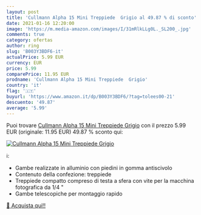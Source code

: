 ```yaml
---
layout: post
title: 'Cullmann Alpha 15 Mini Treppiede  Grigio al 49.87 % di sconto'
date: 2021-01-16 12:20:00
image: 'https://m.media-amazon.com/images/I/31mRlkLLg0L._SL200_.jpg'
comments: true
category: ofertas
author: ring
slug: 'B003Y3BDF6-it'
actualPrice: 5.99 EUR
currency: EUR
price: 5.99
comparePrice: 11.95 EUR
prodname: 'Cullmann Alpha 15 Mini Treppiede  Grigio'
country: 'it'
flag: '🇮🇹'
buyurl: 'https://www.amazon.it/dp/B003Y3BDF6/?tag=tolees00-21'
descuento: '49.87'
average: '5.99'
---
```


Puoi trovare [Cullmann Alpha 15 Mini Treppiede  Grigio](https://www.amazon.it/dp/B003Y3BDF6/?tag=tolees00-21) con il prezzo 5.99 EUR (originale: 11.95 EUR) 49.87 % sconto qui:

[![Cullmann Alpha 15 Mini Treppiede  Grigio](https://m.media-amazon.com/images/I/31mRlkLLg0L._SL200_.jpg)](https://www.amazon.it/dp/B003Y3BDF6/?tag=tolees00-21)

ℹ️:

- Gambe realizzate in alluminio con piedini in gomma antiscivolo
- Contenuto della confezione: treppiede
- Treppiede compatto compreso di testa a sfera con vite per la macchina fotografica da 1/4 "
- Gambe telescopiche per montaggio rapido

[🛒 Acquista qui!!](https://www.amazon.it/dp/B003Y3BDF6/?tag=tolees00-21)
